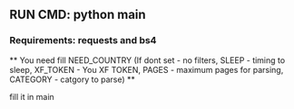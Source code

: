 ## RUN CMD: python main

### Requirements: requests and bs4

** You need fill NEED_COUNTRY (If dont set - no filters, SLEEP - timing to sleep, XF_TOKEN - You XF TOKEN, PAGES - maximum pages for parsing, CATEGORY - catgory to parse) **

fill it in main

